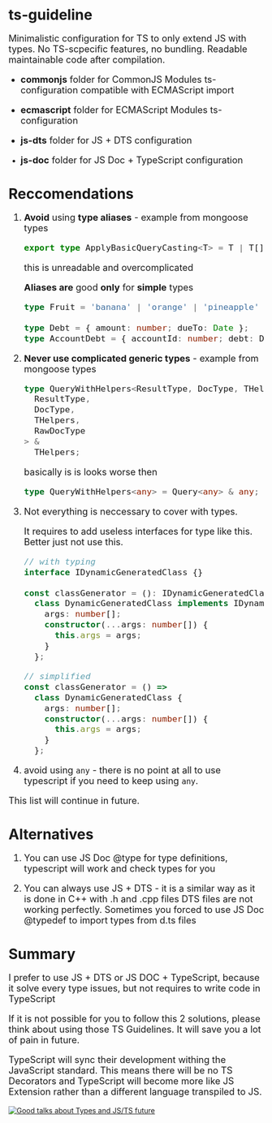 # ts-guideline

 <font size="4">

Minimalistic configuration for TS to only extend JS with types. No TS-scpecific features, no bundling. Readable maintainable code after compilation.

- **commonjs** folder for CommonJS Modules ts-configuration compatible with ECMAScript import

- **ecmascript** folder for ECMAScript Modules ts-configuration

- **js-dts** folder for JS + DTS configuration

- **js-doc** folder for JS Doc + TypeScript configuration

  </font>

# Reccomendations

<font size="4">

1.  **Avoid** using **type aliases** - example from mongoose types

    ```ts
    export type ApplyBasicQueryCasting<T> = T | T[] | (T extends (infer U)[] ? U : any) | any;
    ```

    this is unreadable and overcomplicated

    **Aliases are** good **only** for **simple** types

    ```ts
    type Fruit = 'banana' | 'orange' | 'pineapple' | 'watermelon';

    type Debt = { amount: number; dueTo: Date };
    type AccountDebt = { accountId: number; debt: Debt | null };
    ```

2.  **Never use complicated generic types** - example from mongoose types
    ```ts
    type QueryWithHelpers<ResultType, DocType, THelpers = {}, RawDocType = DocType> = Query<
      ResultType,
      DocType,
      THelpers,
      RawDocType
    > &
      THelpers;
    ```
    basically is is looks worse then
    ```ts
    type QueryWithHelpers<any> = Query<any> & any;
    ```
3.  Not everything is neccessary to cover with types.

    It requires to add useless interfaces for type like this. Better just not use this.

    ```ts
    // with typing
    interface IDynamicGeneratedClass {}

    const classGenerator = (): IDynamicGeneratedClass =>
      class DynamicGeneratedClass implements IDynamicGeneratedClass {
        args: number[];
        constructor(...args: number[]) {
          this.args = args;
        }
      };
    ```

    ```ts
    // simplified
    const classGenerator = () =>
      class DynamicGeneratedClass {
        args: number[];
        constructor(...args: number[]) {
          this.args = args;
        }
      };
    ```

4.  avoid using `any` - there is no point at all to use typescript if you need to keep using `any`.

This list will continue in future.

  </font>

# Alternatives

<font size="4">

1. You can use JS Doc @type for type definitions, typescript will work and check types for you

2. You can always use JS + DTS - it is a similar way as it is done in C++ with .h and .cpp files
   DTS files are not working perfectly. Sometimes you forced to use JS Doc @typedef to import types from d.ts files

  </font>

# Summary

<font size="4">

I prefer to use JS + DTS or JS DOC + TypeScript, because it solve every type issues, but not requires to write code in TypeScript

If it is not possible for you to follow this 2 solutions, please think about using those TS Guidelines. It will save you a lot of pain in future.

TypeScript will sync their development withing the JavaScript standard. This means there will be no TS Decorators and TypeScript will become more like JS Extension rather than a different language transpiled to JS.

  </font>

[![Good talks about Types and JS/TS future](https://img.youtube.com/vi/SdV9Xy0E4CM/0.jpg)](https://www.youtube.com/watch?v=SdV9Xy0E4CM)
